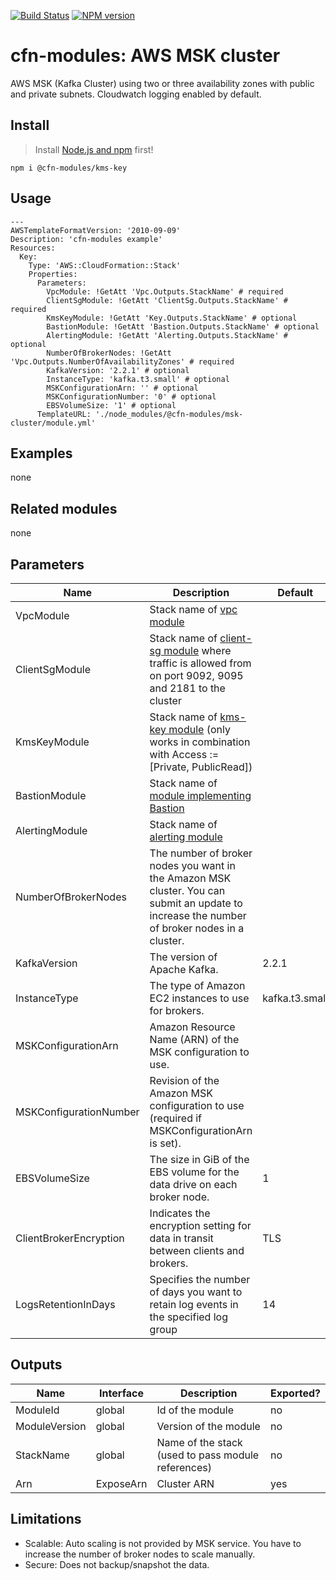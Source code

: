 [![Build Status](https://travis-ci.org/cfn-modules/msk-cluster.svg?branch=master)](https://travis-ci.org/cfn-modules/msk-cluster)
[![NPM version](https://img.shields.io/npm/v/@cfn-modules/msk-cluster.svg)](https://www.npmjs.com/package/@cfn-modules/msk-cluster)

# cfn-modules: AWS MSK cluster

AWS MSK (Kafka Cluster) using two or three availability zones with public and private subnets. Cloudwatch logging enabled by default.

## Install

> Install [Node.js and npm](https://nodejs.org/) first!

```
npm i @cfn-modules/kms-key
```

## Usage

```
---
AWSTemplateFormatVersion: '2010-09-09'
Description: 'cfn-modules example'
Resources:
  Key:
    Type: 'AWS::CloudFormation::Stack'
    Properties:
      Parameters:
        VpcModule: !GetAtt 'Vpc.Outputs.StackName' # required
        ClientSgModule: !GetAtt 'ClientSg.Outputs.StackName' # required
        KmsKeyModule: !GetAtt 'Key.Outputs.StackName' # optional
        BastionModule: !GetAtt 'Bastion.Outputs.StackName' # optional
        AlertingModule: !GetAtt 'Alerting.Outputs.StackName' # optional
        NumberOfBrokerNodes: !GetAtt 'Vpc.Outputs.NumberOfAvailabilityZones' # required
        KafkaVersion: '2.2.1' # optional
        InstanceType: 'kafka.t3.small' # optional
        MSKConfigurationArn: '' # optional
        MSKConfigurationNumber: '0' # optional
        EBSVolumeSize: '1' # optional
      TemplateURL: './node_modules/@cfn-modules/msk-cluster/module.yml'
```

## Examples

none

## Related modules

none

## Parameters

<table>
  <thead>
    <tr>
      <th>Name</th>
      <th>Description</th>
      <th>Default</th>
      <th>Required?</th>
      <th>Allowed values</th>
    </tr>
  </thead>
  <tbody>
    <tr>
      <td>VpcModule</td>
      <td>Stack name of <a href="https://www.npmjs.com/package/@cfn-modules/vpc">vpc module</a></td>
      <td></td>
      <td>yes</td>
      <td></td>
    </tr>
    <tr>
      <td>ClientSgModule</td>
      <td>Stack name of <a href="https://www.npmjs.com/package/@cfn-modules/client-sg">client-sg module</a> where traffic is allowed from on port 9092, 9095 and 2181 to the cluster</td>
      <td></td>
      <td>yes</td>
      <td></td>
    </tr>
    <tr>
      <td>KmsKeyModule</td>
      <td>Stack name of <a href="https://www.npmjs.com/package/@cfn-modules/kms-key">kms-key module</a> (only works in combination with Access := [Private, PublicRead])</td>
      <td></td>
      <td>no</td>
      <td></td>
    </tr>
    <tr>
      <td>BastionModule</td>
      <td>Stack name of <a href="https://www.npmjs.com/search?q=keywords:cfn-modules:Bastion">module implementing Bastion</a></td>
      <td></td>
      <td>no</td>
      <td></td>
    </tr>
    <tr>
      <td>AlertingModule</td>
      <td>Stack name of <a href="https://www.npmjs.com/package/@cfn-modules/alerting">alerting module</a></td>
      <td></td>
      <td>no</td>
      <td></td>
    </tr>
    <tr>
      <td>NumberOfBrokerNodes</td>
      <td>The number of broker nodes you want in the Amazon MSK cluster. You can submit an update to increase the number of broker nodes in a cluster.</td>
      <td></td>
      <td>yes</td>
      <td>Has to be a multiple of the private subnets in your VPC.</td>
    </tr>
    <tr>
      <td>KafkaVersion</td>
      <td>The version of Apache Kafka.</td>
      <td>2.2.1</td>
      <td>no</td>
      <td></td>
    </tr>
    <tr>
      <td>InstanceType</td>
      <td>The type of Amazon EC2 instances to use for brokers.</td>
      <td>kafka.t3.small</td>
      <td>no</td>
      <td></td>
    </tr>
    <tr>
      <td>MSKConfigurationArn</td>
      <td>Amazon Resource Name (ARN) of the MSK configuration to use.</td>
      <td></td>
      <td>no</td>
      <td></td>
    </tr>
    <tr>
      <td>MSKConfigurationNumber</td>
      <td>Revision of the Amazon MSK configuration to use (required if MSKConfigurationArn is set).</td>
      <td></td>
      <td>no</td>
      <td></td>
    </tr>
    <tr>
      <td>EBSVolumeSize</td>
      <td>The size in GiB of the EBS volume for the data drive on each broker node.</td>
      <td>1</td>
      <td>no</td>
      <td></td>
    </tr>
    <tr>
      <td>ClientBrokerEncryption</td>
      <td>Indicates the encryption setting for data in transit between clients and brokers.</td>
      <td>TLS</td>
      <td>no</td>
      <td>[TLS, PLAINTEXT, TLS_PLAINTEXT]</td>
    </tr>
    <tr>
      <td>LogsRetentionInDays</td>
      <td>Specifies the number of days you want to retain log events in the specified log group</td>
      <td>14</td>
      <td>no</td>
      <td>[1, 3, 5, 7, 14, 30, 60, 90, 120, 150, 180, 365, 400, 545, 731, 1827, 3653]</td>
    </tr>
  </tbody>
</table>

## Outputs

<table>
  <thead>
    <tr>
      <th>Name</th>
      <th>Interface</th>
      <th>Description</th>
      <th>Exported?</th>
    </tr>
  </thead>
  <tbody>
    <tr>
      <td>ModuleId</td>
      <td>global</td>
      <td>Id of the module</td>
      <td>no</td>
    </tr>
    <tr>
      <td>ModuleVersion</td>
      <td>global</td>
      <td>Version of the module</td>
      <td>no</td>
    </tr>
    <tr>
      <td>StackName</td>
      <td>global</td>
      <td>Name of the stack (used to pass module references)</td>
      <td>no</td>
    </tr>
    <tr>
      <td>Arn</td>
      <td>ExposeArn</td>
      <td>Cluster ARN</td>
      <td>yes</td>
    </tr>
  </tbody>
</table>

## Limitations

* Scalable: Auto scaling is not provided by MSK service. You have to increase the number of broker nodes to scale manually.
* Secure: Does not backup/snapshot the data.

